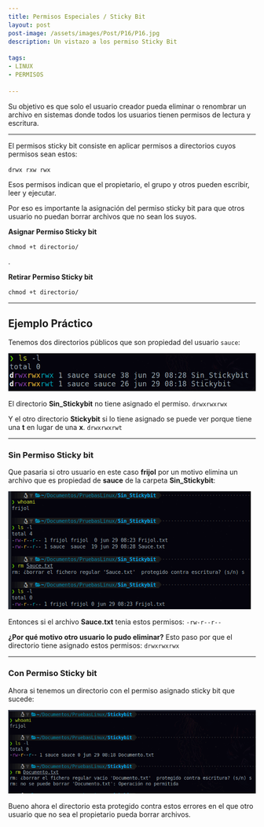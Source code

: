 ```yaml
---
title: Permisos Especiales / Sticky Bit
layout: post
post-image: /assets/images/Post/P16/P16.jpg
description: Un vistazo a los permiso Sticky Bit

tags:
- LINUX
- PERMISOS

---
```


Su objetivo es que solo el usuario creador pueda eliminar o renombrar un archivo en sistemas donde todos los usuarios tienen permisos de lectura y escritura. 

---

El permisos sticky bit consiste en aplicar permisos a directorios cuyos permisos sean estos:

`drwx rxw rwx`

Esos permisos indican que el propietario, el grupo y otros pueden escribir, leer y ejecutar.

Por eso es importante la asignación del permiso sticky bit para que otros usuario no puedan borrar archivos que no sean los suyos.

**Asignar Permiso Sticky bit**

```shell
chmod +t directorio/
```
.                                                                                                                       

**Retirar Permiso Sticky bit**

```shell
chmod +t directorio/
```
---

## Ejemplo Práctico

Tenemos dos directorios públicos que son propiedad del usuario `sauce`:

![P16i0](/assets/images/Post/P16/P16i0.png)

El directorio **Sin_Stickybit** no tiene asignado el permiso.
`drwxrwxrwx`

Y el otro directorio **Stickybit** si lo tiene asignado se puede ver porque tiene una **t** en lugar de una **x**.
`drwxrwxrwt`

---

### Sin Permiso Sticky bit

Que pasaria si otro usuario en este caso **frijol** por un motivo elimina un archivo que es propiedad de **sauce** de la carpeta **Sin_Stickybit**:

![P16i1](/assets/images/Post/P16/P16i1.png)

Entonces si el archivo **Sauce.txt** tenia estos permisos:
`-rw-r--r--`

**¿Por qué motivo otro usuario lo pudo eliminar?**
Esto paso por que el directorio tiene asignado estos permisos: `drwxrwxrwx`

---

### Con Permiso Sticky bit

Ahora si tenemos un directorio con el permiso asignado sticky bit que sucede:

![P16i2](/assets/images/Post/P16/P16i2.png)

Bueno ahora el directorio esta protegido contra estos errores en el que otro usuario que no sea el propietario pueda borrar archivos.


